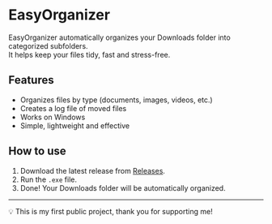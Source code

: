 # EasyOrganizer

EasyOrganizer automatically organizes your Downloads folder into categorized subfolders.  
It helps keep your files tidy, fast and stress-free.

## Features
- Organizes files by type (documents, images, videos, etc.)
- Creates a log file of moved files
- Works on Windows
- Simple, lightweight and effective

## How to use
1. Download the latest release from [Releases](../../releases).
2. Run the `.exe` file.
3. Done! Your Downloads folder will be automatically organized.

---

💡 This is my first public project, thank you for supporting me!
